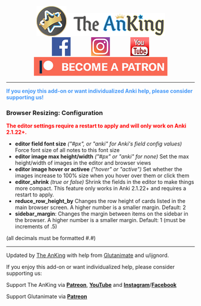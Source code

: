 <center><div style="vertical-align:middle;"><a href="https://www.ankingmed.com"><img src="../../addons21/1435775540/AnKing/AnKingSmall.png"></a><a href="https://www.ankingmed.com"><img src="../../addons21/1435775540/AnKing/TheAnKing.png"></a></div></center>

<center><a href="https://www.facebook.com/ankingmed"><img src="../../addons21/1435775540/AnKing/Facebook.jpg"></a>
&nbsp;&nbsp;&nbsp;&nbsp;&nbsp;&nbsp;&nbsp;&nbsp;&nbsp;&nbsp;&nbsp;&nbsp;&nbsp;<a href="https://www.instagram.com/ankingmed"><img src="../../addons21/1435775540/AnKing/Instagram.jpg"></a>
&nbsp;&nbsp;&nbsp;&nbsp;&nbsp;&nbsp;&nbsp;&nbsp;&nbsp;&nbsp;&nbsp;&nbsp;&nbsp;<a href="https://www.youtube.com/theanking"><img src="../../addons21/1435775540/AnKing/YouTube.jpg"></a></center>

<center><a href="https://www.patreon.com/ankingmed"><img src="../../addons21/1435775540/AnKing/Patreon.jpg"></a></center>

---

<div style="color: #4297F9;"><b>If you enjoy this add-on or want individualized Anki help, please consider supporting us!</b></div>

### Browser Resizing: Configuration

<div style="color:red;"><b>The editor settings require a restart to apply and will only work on Anki 2.1.22+.</b></div>

- **editor field font size** _("#px", or "anki" for Anki's field config values)_ Force font size of all notes to this font size
- **editor image max height/width** _("#px" or "anki" for none)_ Set the max height/width of images in the editor and browser views
- **editor image hover or activee** _("hover" or "active")_ Set whether the images increase to 100% size when you hover over them or click them 
- **editor_shrink** _(true or false)_ Shrink the fields in the editor to make things more compact. This feature only works in Anki 2.1.22+ and requires a restart to apply.
- **reduce_row_height_by** Changes the row height of cards listed in the main browser screen. A higher number is a smaller margin. Default: 2
- **sidebar_margin**: Changes the margin between items on the sidebar in the browser. A higher number is a smaller margin. Default: 1 (must be increments of .5)

(all decimals must be formatted #.#)

---

Updated by [The AnKing](https://www.ankingmed.com) with help from [Glutanimate](https://www.glutanimate.com) and u/ijgnord. 

If you enjoy this add-on or want individualized help, please consider supporting us:

Support The AnKing via **[Patreon](https://www.patreon.com/ankingmed)**, **[YouTube](https://www.youtube.com/theanking)** and **[Instagram](https://www.instagram.com/ankingmed)**/**[Facebook](https://www.facebook.com/ankingmed)**

Support Glutanimate via **[Patreon](https://www.patreon.com/glutanimate)**
